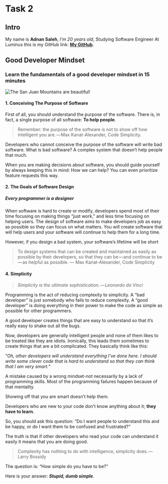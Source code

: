 # Task 2

## Intro

My name is **Adnan Saleh**, _I'm 20 years old_, Studying Software Engineer At Luminus
this is my GitHub link: **[My GitHub](https://github.com/3dnan-AT)**.

## Good Developer Mindset

### Learn the fundamentals of a good developer mindset in 15 minutes

![The San Juan Mountains are beautiful!](https://mdg.imgix.net/assets/images/san-juan-mountains.jpg?auto=format&fit=clip&q=40&w=1080 "San Juan Mountains")

#### 1. Conceiving The Purpose of Software

First of all, you should understand the purpose of the software. There is, in fact, a single purpose of all software: **To help people**.

> Remember: the purpose of the software is not to show off how 
>intelligent you are. — Max Kanat-Alexander, Code Simplicity.

Developers who cannot conceive the purpose of the software will write bad software. What is bad software? A complex system that doesn’t help people that much.

When you are making decisions about software, you should guide yourself by always keeping this in mind: How we can help? You can even prioritize feature requests this way.

#### 2. The Goals of Software Design

##### Every programmer is a designer

When software is hard to create or modify, developers spend most of their time focusing on making things “just work,” and less time focusing on helping users. The design of software aims to make developers job as easy as possible so they can focus on what matters. You will create software that will help users and your software will continue to help them for a long time.

However, if you design a bad system, your software’s lifetime will be short

>To design systems that can be created and maintained as easily as
>possible by their developers, so that they can be — and continue to be — as
>helpful as possible. — Max Kanat-Alexander, Code Simplicity

#### 4. Simplicity

>_Simplicity is the ultimate sophistication. — Leonardo da Vinci_

Programming is the act of reducing complexity to simplicity. A “bad developer” is just somebody who fails to reduce complexity. A “good developer” is doing everything in their power to make the code as simple as possible for other programmers.

A good developer creates things that are easy to understand so that it’s really easy to shake out all the bugs.

Now, developers are generally intelligent people and none of them likes to be treated like they are idiots. Ironically, this leads them sometimes to create things that are a bit complicated. They basically think like this:

“_Oh, other developers will understand everything I’ve done here. I should write some clever code that is hard to understand so that they can think that I am very smart._”

A mistake caused by a wrong mindset-not necessarily by a lack of programming skills. Most of the programming failures happen because of that mentality.

Showing off that you are smart doesn’t help them.

Developers who are new to your code don’t know anything about it; **they have to learn**.

So, you should ask this question: “Do I want people to understand this and be happy, or do I want them to be confused and frustrated?”

The truth is that if other developers who read your code can understand it easily it means that you are doing good.

>Complexity has nothing to do with intelligence, simplicity does. — Larry Bossidy

The question is: “How simple do you have to be?”

Here is your answer: **_Stupid, dumb simple_**.
